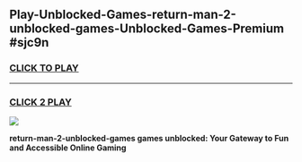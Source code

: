 
## Play-Unblocked-Games-return-man-2-unblocked-games-Unblocked-Games-Premium #sjc9n
<h3>
<a href="https://premium.freeplayer.one?title=return-man-2-unblocked-games&ref=12M">CLICK TO PLAY</a></h3>
<hr>

<h3>
<a href="https://premium.freeplayer.one?title=return-man-2-unblocked-games&ref=12M">CLICK 2 PLAY</a>
  
</h3>

<a href="https://premium.freeplayer.one?title=return-man-2-unblocked-games&ref=12M"><img src="https://clearcache.store/games.png"></a>


**return-man-2-unblocked-games games unblocked: Your Gateway to Fun and Accessible Online Gaming**
